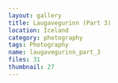 ```yaml
---
layout: gallery
title: Laugavegurinn (Part 3)
location: Iceland
category: photography
tags: Photography
name: laugavegurinn_part_3
files: 31
thumbnail: 27
---
```

